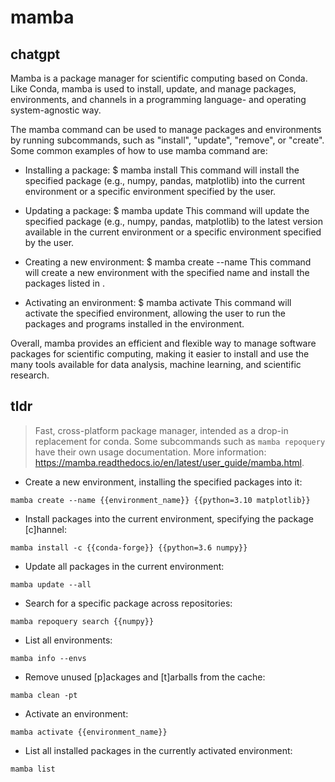 # mamba 
## chatgpt 
Mamba is a package manager for scientific computing based on Conda. Like Conda, mamba is used to install, update, and manage packages, environments, and channels in a programming language- and operating system-agnostic way.

The mamba command can be used to manage packages and environments by running subcommands, such as "install", "update", "remove", or "create". Some common examples of how to use mamba command are:

- Installing a package: $ mamba install <packagename>
This command will install the specified package (e.g., numpy, pandas, matplotlib) into the current environment or a specific environment specified by the user.

- Updating a package: $ mamba update <packagename>
This command will update the specified package (e.g., numpy, pandas, matplotlib) to the latest version available in the current environment or a specific environment specified by the user.

- Creating a new environment: $ mamba create --name <envname> <packagelist>
This command will create a new environment with the specified name and install the packages listed in <packagelist>.

- Activating an environment: $ mamba activate <envname>
This command will activate the specified environment, allowing the user to run the packages and programs installed in the environment.

Overall, mamba provides an efficient and flexible way to manage software packages for scientific computing, making it easier to install and use the many tools available for data analysis, machine learning, and scientific research. 

## tldr 
 
> Fast, cross-platform package manager, intended as a drop-in replacement for conda.
> Some subcommands such as `mamba repoquery` have their own usage documentation.
> More information: <https://mamba.readthedocs.io/en/latest/user_guide/mamba.html>.

- Create a new environment, installing the specified packages into it:

`mamba create --name {{environment_name}} {{python=3.10 matplotlib}}`

- Install packages into the current environment, specifying the package [c]hannel:

`mamba install -c {{conda-forge}} {{python=3.6 numpy}}`

- Update all packages in the current environment:

`mamba update --all`

- Search for a specific package across repositories:

`mamba repoquery search {{numpy}}`

- List all environments:

`mamba info --envs`

- Remove unused [p]ackages and [t]arballs from the cache:

`mamba clean -pt`

- Activate an environment:

`mamba activate {{environment_name}}`

- List all installed packages in the currently activated environment:

`mamba list`

